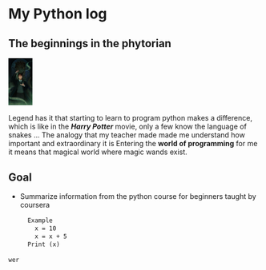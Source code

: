 # My Python log 
## The beginnings in the phytorian

<img src="./imgs/slytherin_python.jpeg" width="48">

Legend has it that starting to learn to program python makes a difference, which is like in the **_Harry Potter_** movie, only a few know the language of snakes ... The analogy that my teacher made made me understand how important and extraordinary it is Entering the **world of programming** for me it means that magical world where magic wands exist.

## Goal 
- Summarize information from the python course for beginners taught by coursera
  
        Example 
          x = 10
          x = x + 5 
        Print (x)

`wer`


